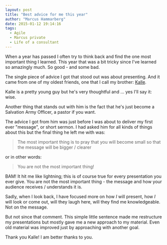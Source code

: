 ```yaml
---
layout: post
title: "Best advice for me this year"
author: "Marcus Hammarberg"
date: 2015-01-12 19:14:16
tags:
  - Agile
  - Marcus private
  - Life of a consultant
---
```


When a year has passed I often try to think back and find the one most important thing I learned. This year that was a bit tricky since I've learned so amazingly much. So good - and some bad.

The single piece of advice I got that stood out was about presenting. And it came from one of my oldest friends, one that I call my brother: [Kalle](http://twitter.com/kalleljungholm).

<!-- excerpt-end -->

Kalle is a pretty young guy but he's very thoughtful and ... yes I'll say it: wise.

Another thing that stands out with him is the fact that he's just become a Salvation Army Officer, a pastor if you want.

The advice I got from him was just before I was about to deliver my first ever "message", or short sermon. I had asked him for all kinds of things about this but the final thing he left me with was:

<blockquote>The most important thing is to pray that you will become small so that the message will be bigger / clearer</blockquote>

or in other words:

<blockquote>You are not the most important thing!</blockquote>

BAM! It hit me like lightning; this is of course true for every presentation you ever give. You are not the most important thing - the message and how your audience receives / understands it is.

Sadly, when I look back, I have focused more on how _I_ will present, how _I_ will look or come out, will they laugh here, will they find me knowledgeable. Not on the message.

But not since that comment. This simple little sentence made me restructure my presentations but mostly gave me a new approach to my material. Even old material was improved just by approaching with another goal.

Thank you Kalle! I am better thanks to you.
